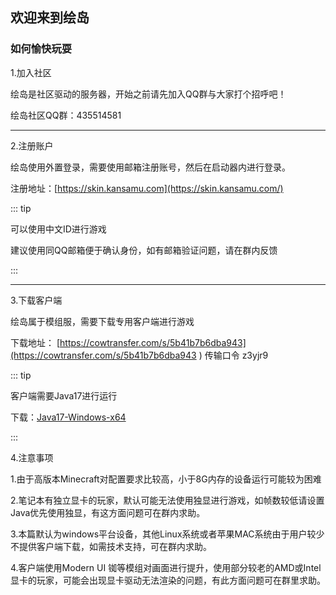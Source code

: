 ## 欢迎来到绘岛

### 如何愉快玩耍

1.加入社区

绘岛是社区驱动的服务器，开始之前请先加入QQ群与大家打个招呼吧！

绘岛社区QQ群：435514581

------

2.注册账户

绘岛使用外置登录，需要使用邮箱注册账号，然后在启动器内进行登录。

注册地址：[https://skin.kansamu.com](https://skin.kansamu.com/)

::: tip

可以使用中文ID进行游戏

建议使用同QQ邮箱便于确认身份，如有邮箱验证问题，请在群内反馈

:::

------

3.下载客户端

绘岛属于模组服，需要下载专用客户端进行游戏

下载地址： [https://cowtransfer.com/s/5b41b7b6dba943](https://cowtransfer.com/s/5b41b7b6dba943 ) 传输口令 z3yjr9 

::: tip

客户端需要Java17进行运行

下载：[Java17-Windows-x64](https://res.fastmirror.net/directlink/1/Java%20%E7%8E%AF%E5%A2%83/jdk-17.0.6_windows-x64_bin.exe)

:::

4.注意事项

1.由于高版本Minecraft对配置要求比较高，小于8G内存的设备运行可能较为困难



2.笔记本有独立显卡的玩家，默认可能无法使用独显进行游戏，如帧数较低请设置Java优先使用独显，有这方面问题可在群内求助。



3.本篇默认为windows平台设备，其他Linux系统或者苹果MAC系统由于用户较少不提供客户端下载，如需技术支持，可在群内求助。



4.客户端使用Modern UI 铷等模组对画面进行提升，使用部分较老的AMD或Intel显卡的玩家，可能会出现显卡驱动无法渲染的问题，有此方面问题可在群里求助。



